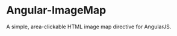 Angular-ImageMap
================

A simple, area-clickable HTML image map directive for AngularJS.
